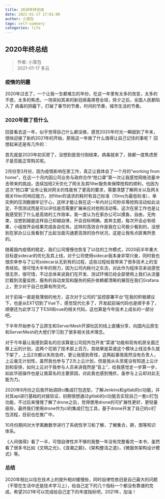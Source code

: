 ```yaml
---
title: 2020年终总结
date: 2021-01-17 17:01:00
author: 小笼包
tags: self-summary
categories: life
---
```


## 2020年终总结

> 作者: 小笼包  
> 2021-01-17 多云

### 疫情的阴霾

2020年过去了，一个让我一生都难忘的年份，在这一年里有太多的改变，太多的不惑，太多的焦虑。一场突如其来的新冠病毒席卷全球，除夕之后，全国人民都陷入了
病毒的阴霾下，打破了春节的节奏，时间的节奏，城市生活的节奏。

<!-- more -->

### 2020年做了些什么

回首看去这一年，似乎觉得自己什么都没做，感觉2020年时光一瞬就到了年末，很快迎接了新的2021年的开始，那我这一年做了什么值得让自己记住的事呢？
回想起来还是有几件的：

首先就是2020年初买房了，没想到是首付刚结束，病毒就来了，我都一度焦虑房子是否能正常购买呢。

2月份至3月份，因为疫情影响在家工作，真正让我体会了一个月的“working from home”，在这一个月内因公司业务与政府合作“抢口罩”第一次让我感觉网络流量冲击带来的挑战，连续加班2天优化了网关及其filter服务来保障抢购的顺利，也因为这次“抢口罩”业务让我对网关的性能有了更高的要求，需要清楚了解网关以及网关相关filter的响应能力，对filter的请求的耗时有自己标准（10ms为最低标准），单实例的压测数据牢记于心，这样才能让我在这一年内对公司秒杀等抢购活动如此淡定，不慌测试而是可以评估是否需要扩展来应对抢购活动等。这次在家工作也是让我感受到了什么是高效的工作效率，我一度认为在家办公可以摸鱼，自由，无拘束，没想到越是这样自己却越自律，开会目标明确，直奔主题，每次开会必有结果，小组按开会结果完成各自任务。这样的高效合作是我在公司极少看到的，没想到在家办公让我看到了比起当面沟通更高效的协作状况，这是让我有点匪夷所思的。

随着国内疫情的稳定，我们公司慢慢也恢复了以往的工作模式，2020前半年重大目标是sidecar的优化及其上线，对于公司使用sidecar我本身非常兴奋，同时我也很庆幸参与了公司sidecar从无到有的过程，这些过程给我带来了很多技术上的宝贵经验。很可惜大半年的努力，因为公司内耗付之东流，对此作为程序员来说感觉很无奈，很可惜，不过总体来说我们在开发、测试环境已经全部使用上我们从流量拦截到流量监控，服务的自动发现和服务的拓扑依赖都清晰的展现在我们Grafana上，至少对于自己也算有所交代。

对于前端一直是我薄弱的地方，这次对于公司的”监控部署平台“在我的积极建议下，也是从EXT切到了Vue下，感觉现代化多了，开发起前端代码也是顺手多了，顺便还为此学习了下ES6和vue的相关代码，这也算是今年技术上成长的一部分吧。

下半年开始参与了云原生和ServerMesh开源社区的线上直播分享，向国内云原生和ServerMesh的大佬们学习到了很多相关技术理念。

对于今年最让我感到莫名的应该算是公司招外包开发“菜谱”功能和现有机房全面迁移上云的计划，这两个花销了技术部上百万，其结果是菜谱这个模块上线没多久就下架了，上云2次都以失败告终，更让我感到奇怪，这两起事情竟然没有负责人，上云毫无计划性，虽然我也参与了2次上云计划，但是我从头至尾没有知道上云计划和安排，如何上云对于我参与人员来讲竟然是“盲上”，给我感觉走一步算一步，如此华丽操作也是让我莫名的主要原因，对此我也感到愧疚，虽参与上云却对此无能为力。

2020年9月份之后我开始调研ci集成打包选型，了解Jenkins和gitlab的ci功能，并对其api进行基础的对接验证，初期很想通过gitlab的ci功能去实现自己一套ci打包功能，不过后来慢慢了解了drone之后，觉得使用drone的可扩展性更好，更轻量级些，最终我们使用drone作为ci的集成打包工具，基于drone开发了自己的ci打包流程，目前也在推广中。

10月份期间对大学离散数学进行了系统性学习和了解，了解集合，群，图等知识体系。

《人间值得》看了一半，可惜自律性并不够的我整一年没有完整看完一本书，虽然看了很多书比如《文明之光》，《浪潮之巅》，《架构整洁之道》，《微服务架构设计模式》等。

### 总结

2020年相比以往在技术上的提升相对缓慢些，同时自律性依旧是自己最大的问题（不管在生活中还是技术学习上），给自己定下的几个指标一个都没有靠谱的完成，希望2021年可以完成给自己定下的年度指标吧，2021年，加油！




